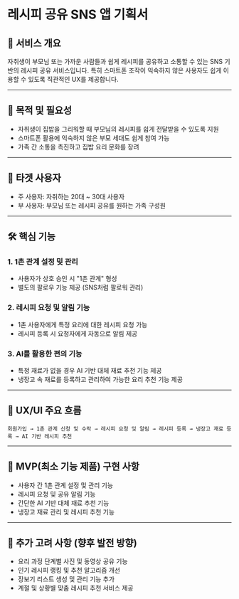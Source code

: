 # 레시피 공유 SNS 앱 기획서

## 📌 서비스 개요

자취생이 부모님 또는 가까운 사람들과 쉽게 레시피를 공유하고 소통할 수 있는 SNS 기반의 레시피 공유 서비스입니다. 특히 스마트폰 조작이 익숙하지 않은 사용자도 쉽게 이용할 수 있도록 직관적인 UX를 제공합니다.

---

## 🎯 목적 및 필요성

- 자취생이 집밥을 그리워할 때 부모님의 레시피를 쉽게 전달받을 수 있도록 지원
- 스마트폰 활용에 익숙하지 않은 부모 세대도 쉽게 참여 가능
- 가족 간 소통을 촉진하고 집밥 요리 문화를 장려  

---

## 👥 타겟 사용자

- 주 사용자: 자취하는 20대 ~ 30대 사용자
- 부 사용자: 부모님 또는 레시피 공유를 원하는 가족 구성원

---

## 🛠 핵심 기능

### 1. 1촌 관계 설정 및 관리
- 사용자가 상호 승인 시 "1촌 관계" 형성
- 별도의 팔로우 기능 제공 (SNS처럼 팔로워 관리)

### 2. 레시피 요청 및 알림 기능
- 1촌 사용자에게 특정 요리에 대한 레시피 요청 가능
- 레시피 등록 시 요청자에게 자동으로 알림 제공

### 3. AI를 활용한 편의 기능
- 특정 재료가 없을 경우 AI 기반 대체 재료 추천 기능 제공
- 냉장고 속 재료를 등록하고 관리하여 가능한 요리 추천 기능 제공

---

## 📱 UX/UI 주요 흐름

```
회원가입 → 1촌 관계 신청 및 수락 → 레시피 요청 및 알림 → 레시피 등록 → 냉장고 재료 등록 → AI 기반 레시피 추천
```

---

## 🚀 MVP(최소 기능 제품) 구현 사항

- 사용자 간 1촌 관계 설정 및 관리 기능
- 레시피 요청 및 공유 알림 기능
- 간단한 AI 기반 대체 재료 추천 기능
- 냉장고 재료 관리 및 레시피 추천 기능

---

## 📌 추가 고려 사항 (향후 발전 방향)

- 요리 과정 단계별 사진 및 동영상 공유 기능
- 인기 레시피 랭킹 및 추천 알고리즘 개선
- 장보기 리스트 생성 및 관리 기능 추가
- 계절 및 상황별 맞춤 레시피 추천 서비스 제공